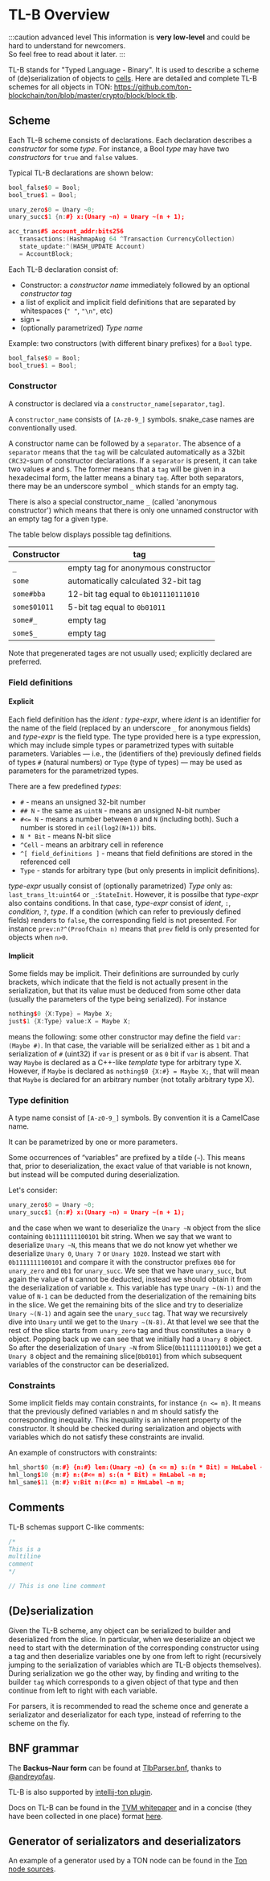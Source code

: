 # TL-B Overview

:::caution advanced level
This information is **very low-level** and could be hard to understand for newcomers.  
So feel free to read about it later.
:::

TL-B stands for "Typed Language - Binary". It is used to describe a scheme of (de)serialization of objects to [cells](/learn/overviews/Cells.md). Here are detailed and complete TL-B schemes for all objects in TON: https://github.com/ton-blockchain/ton/blob/master/crypto/block/block.tlb.

## Scheme

Each TL-B scheme consists of declarations. Each declaration describes a _constructor_ for some _type_. For instance, a Bool _type_ may have two _constructors_ for `true` and `false` values.

Typical TL-B declarations are shown below:
```cpp
bool_false$0 = Bool;
bool_true$1 = Bool;

unary_zero$0 = Unary ~0;
unary_succ$1 {n:#} x:(Unary ~n) = Unary ~(n + 1);

acc_trans#5 account_addr:bits256
   transactions:(HashmapAug 64 ^Transaction CurrencyCollection)
   state_update:^(HASH_UPDATE Account)
   = AccountBlock;
```


Each TL-B declaration consist of:
* Constructor: a _constructor name_ immediately followed by an optional _constructor tag_
* a list of explicit and implicit field definitions that are separated by whitespaces (`" "`, `"\n"`, etc)
* sign `=`
* (optionally parametrized) _Type name_

Example: two constructors (with different binary prefixes) for a `Bool` type.
```cpp
bool_false$0 = Bool;
bool_true$1 = Bool;
```

### Constructor
A constructor is declared via a `constructor_name[separator,tag]`.

A `constructor_name` consists of `[A-z0-9_]` symbols. snake_case names are conventionally used.

A constructor name can be followed by a `separator`. The absence of a `separator` means that the `tag` will be calculated automatically as a 32bit  `CRC32`-sum of constructor declarations. If a `separator` is present, it can take two values `#` and `$`. The former means that a `tag` will be given in a hexadecimal form, the latter means a binary `tag`.
After both separators, there may be an underscore symbol `_` which stands for an empty tag.


There is also a special constructor_name `_` (called 'anonymous constructor') which means that there is only one unnamed constructor with an empty tag for a given type.

The table below displays possible tag definitions.

| Constructor | tag |
| ----------- | ----------- |
|  `_`     | empty tag for anonymous constructor     |
|  `some`     | automatically calculated 32-bit tag       |
|  `some#bba`     | 12-bit tag equal to `0b101110111010`      |
|  `some$01011`     | 5-bit tag equal to `0b01011`      |
|  `some#_`     | empty tag      |
|  `some$_`     | empty tag      |

Note that pregenerated tages are not usually used; explicitly declared are preferred.
### Field definitions
#### Explicit
Each field definition has the _ident : type-expr_, where _ident_ is an identifier for the name of the field (replaced by an underscore `_` for anonymous fields) and _type-expr_ is the field type. The type provided here is a type expression, which may include simple types or parametrized types with suitable parameters. Variables — i.e., the (identifiers of the) previously defined fields of types `#` (natural numbers) or `Type` (type of types) — may be used as parameters for the parametrized types.

There are a few predefined _types_:
* `#` - means an unsigned 32-bit number
* `## N` - the same as `uintN` - means an unsigned N-bit number
* `#<= N` - means a number between `0` and `N` (including both). Such a number is stored in `ceil(log2(N+1))` bits.
* `N * Bit` - means N-bit slice
* `^Cell` - means an arbitrary cell in reference
* `^[ field_definitions ]` - means that field definitions are stored in the referenced cell
* `Type` - stands for arbitrary type (but only presents in implicit definitions).

_type-expr_ usually consist of (optionally parametrized) _Type_ only as: `last_trans_lt:uint64` or `_:StateInit`. However, it is possilbe that _type-expr_ also contains conditions. In that case, _type-expr_ consist of _ident_, `:`, _condition_, `?`, _type_. If a condition (which can refer to previously defined fields) renders to `false`, the corresponding field is not presented. For instance `prev:n?^(ProofChain n)` means that `prev` field is only presented for objects when `n>0`.

#### Implicit
Some fields may be implicit. Their definitions are surrounded by curly brackets, which indicate that the field is not actually present in the serialization, but that its value must be deduced from some other data (usually the parameters of the type being serialized).
For instance 
```cpp
nothing$0 {X:Type} = Maybe X;
just$1 {X:Type} value:X = Maybe X;
```

means the following: some other constructor may define the field `var:(Maybe #)`. In that case, the variable will be serialized either as `1` bit and a serialization of `#` (uint32) if `var` is present or as `0` bit if `var` is absent. That way `Maybe` is declared as a C++-like _template_ type for arbitrary type X. However, if `Maybe` is declared as `nothing$0 {X:#} = Maybe X;`, that will mean that `Maybe` is declared for an arbitrary number (not totally arbitrary type X).

### Type definition
A type name consist of `[A-z0-9_]` symbols. By convention it is a CamelCase name.

It can be parametrized by one or more parameters.

Some occurrences of “variables” are prefixed by a tilde (`~`). This means that, prior to deserialization, the exact value of that variable is not known, but instead will be computed during deserialization.

Let's consider:
```cpp
unary_zero$0 = Unary ~0;
unary_succ$1 {n:#} x:(Unary ~n) = Unary ~(n + 1);
```

and the case when we want to deserialize the `Unary ~N` object from the slice containing `0b1111111100101` bit string. When we say that we want to deserialize `Unary ~N`, this means that we do not know yet whether we deserialize `Unary 0`, `Unary 7` or `Unary 1020`. Instead we start with `0b1111111100101` and compare it with the constructor prefixes `0b0` for `unary_zero` and `0b1` for `unary_succ`. We see that we have `unary_succ`, but again the value of `N` cannot be deducted, instead we should obtain it from the deserialization of variable `x`. This variable has type `Unary ~(N-1)` and the value of `N-1` can be deducted from the deserialization of the remaining bits in the slice.
We get the remaining bits of the slice and try to deserialize `Unary ~(N-1)` and again see the `unary_succ` tag. That way we recursively dive into `Unary` until we get to the `Unary ~(N-8)`. At that level we see that the rest of the slice starts from `unary_zero` tag and thus constitutes a `Unary 0` object. Popping back up we can see that we initially had a `Unary 8` object.
So after the deserialization of `Unary ~N` from Slice(`0b1111111100101`) we get a `Unary 8` object and the remaining slice(`0b0101`) from which subsequent variables of the constructor can be deserialized.

### Constraints
Some implicit fields may contain constraints, for instance `{n <= m}`. It means that the previously defined variables n and m should satisfy the corresponding inequality. This inequality is an inherent property of the constructor. It should be checked during serialization and objects with variables which do not satisfy these constraints are invalid.

An example of constructors with constraints:
```cpp
hml_short$0 {m:#} {n:#} len:(Unary ~n) {n <= m} s:(n * Bit) = HmLabel ~n m;
hml_long$10 {m:#} n:(#<= m) s:(n * Bit) = HmLabel ~n m;
hml_same$11 {m:#} v:Bit n:(#<= m) = HmLabel ~n m;
```

## Comments
TL-B schemas support C-like comments:
```cpp
/* 
This is a
multiline
comment 
*/

// This is one line comment
```


## (De)serialization
Given the TL-B scheme, any object can be serialized to builder and deserialized from the slice.
In particular, when we deserialize an object we need to start with the determination of the corresponding constructor using a tag and then deserialize variables one by one from left to right (recursively jumping to the serialization of variables which are TL-B objects themselves).
During serialization we go the other way, by finding and writing to the builder `tag` which corresponds to a given object of that type and then continue from left to right with each variable.

For parsers, it is recommended to read the scheme once and generate a serializator and deserializator for each type, instead of referring to the scheme on the fly.

## BNF grammar

The **Backus–Naur form** can be found at [TlbParser.bnf](https://github.com/andreypfau/intellij-ton/blob/main/src/main/grammars/TlbParser.bnf), thanks to [@andreypfau](https://github.com/andreypfau).

TL-B is also supported by [intellij-ton plugin](https://github.com/andreypfau/intellij-ton).

Docs on TL-B can be found in the [TVM whitepaper](https://ton.org/tvm.pdf) and in a concise (they have been collected in one place) format [here](https://github.com/tonstack/TL-B-docs).
## Generator of serializators and deserializators
An example of a generator used by a TON node can be found in the [Ton node sources](https://github.com/ton-blockchain/ton/blob/master/crypto/tl/tlbc.cpp).

